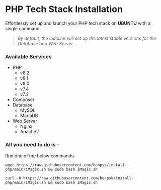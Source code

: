 # PHP Tech Stack Installation

Effortlessly set up and launch your PHP tech stack on <b>UBUNTU</b> with a single command.

> <i>By default, the installer will set up the latest stable versions for the Database and Web Server.</i>
 
### Available Services

- PHP 
  - v8.2
  - v8.1
  - v8.0
  - v7.4
  - v7.2
- Composer
- Database 
  - MySQL 
  - MariaDB
- Web Server 
  - Nginx 
  - Apache2

### All you need to do is - 

Run one of the below commands.
```shell
wget https://raw.githubusercontent.com/benpsk/install-php/main/iMagic.sh && sudo bash iMagic.sh
```

```shell
curl -O https://raw.githubusercontent.com/benpsk/install-php/main/iMagic.sh && sudo bash iMagic.sh
```
